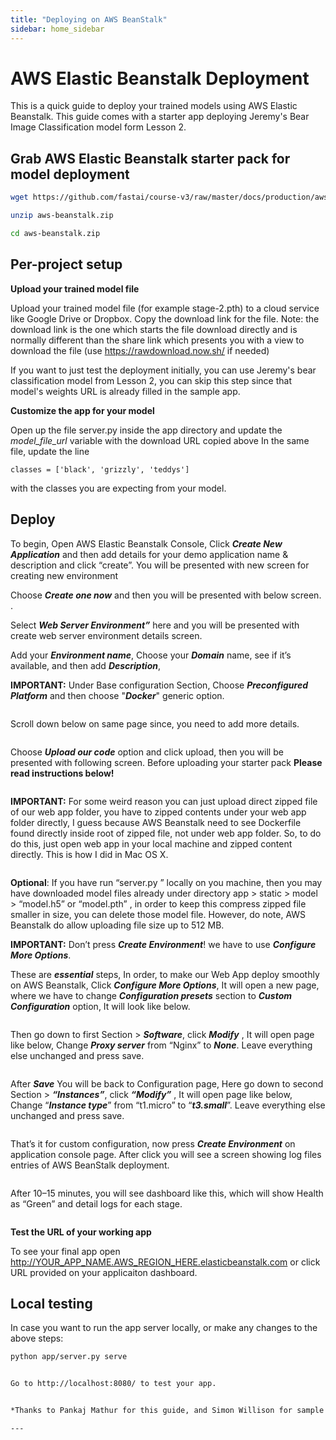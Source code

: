 ```yaml
---
title: "Deploying on AWS BeanStalk"
sidebar: home_sidebar
---
```


# AWS Elastic Beanstalk Deployment

This is a quick guide to deploy your trained models using AWS Elastic Beanstalk. This guide comes with a starter app deploying Jeremy's Bear Image Classification model form Lesson 2.

## Grab AWS Elastic Beanstalk starter pack for model deployment

```bash
wget https://github.com/fastai/course-v3/raw/master/docs/production/aws-beanstalk.zip

unzip aws-beanstalk.zip

cd aws-beanstalk.zip
```

## Per-project setup

**Upload your trained model file**

Upload your trained model file (for example stage-2.pth) to a cloud service like Google Drive or Dropbox. Copy the download link for the file. Note: the download link is the one which starts the file download directly and is normally different than the share link which presents you with a view to download the file (use https://rawdownload.now.sh/ if needed)

If you want to just test the deployment initially, you can use Jeremy's bear classification model from Lesson 2, you can skip this step since that model's weights URL is already filled in the sample app.


**Customize the app for your model**

Open up the file server.py inside the app directory and update the *model_file_url* variable with the download URL copied above
In the same file, update the line

`classes = ['black', 'grizzly', 'teddys']` 

with the classes you are expecting from your model.


## Deploy

To begin, Open AWS Elastic Beanstalk Console, Click ***Create New Application*** and then add details for your demo application name & description and click “create”. You will be presented with new screen for creating new environment
<img alt="" src="https://cdn-images-1.medium.com/max/1600/1*quAQHRvOIMAk0Mk65HZFlw.png" class="screenshot">


Choose ***Create one now*** and then you will be presented with below screen. .
<img alt="" src="https://cdn-images-1.medium.com/max/1600/1*lHQAyoAtdvAgVViIPvLikg.png" class="screenshot">

Select ***Web Server Environment”*** here and you will be presented with create web server environment details screen.
<img alt="" src="https://cdn-images-1.medium.com/max/1600/1*XdBeWqjKIXi8NR2GRrG5lg.png" class="screenshot">

Add your ***Environment name***, Choose your ***Domain*** name, see if it’s available, and then add ***Description***, 

**IMPORTANT:** Under Base configuration Section, Choose ***Preconfigured Platform*** and then choose "***Docker***" generic option.

<img alt="" src="https://cdn-images-1.medium.com/max/1600/1*vn8LQgQhcmjC4rAwGPPGUA.png" class="screenshot">

Scroll down below on same page since, you need to add more details.

<img alt="" src="https://cdn-images-1.medium.com/max/1600/1*djdzftgYq0GVJTCrZ32SnQ.png" class="screenshot">

Choose ***Upload our code*** option and click upload, then you will be presented with following screen. Before uploading your starter pack **Please read instructions below!**

<img alt="" src="https://cdn-images-1.medium.com/max/1600/1*dSCUOfueGR9x1Yvc9wtSiw.png" class="screenshot">

**IMPORTANT:** For some weird reason you can just upload direct zipped file of our web app folder, you have to zipped contents under your web app folder directly, I guess because AWS Beanstalk need to see Dockerfile found directly inside root of zipped file, not under web app folder. So, to do do this, just open web app in your local machine and zipped content directly. This is how I did in Mac OS X.

<img alt="" src="https://cdn-images-1.medium.com/max/1600/1*gteqrx77ZiN2_931tlcyQQ.png" class="screenshot">

**Optional**: If you have run “server.py ” locally on you machine, then you may have downloaded model files already under directory app > static > model > “model.h5” or “model.pth” , in order to keep this compress zipped file smaller in size, you can delete those model file. However, do note, AWS Beanstalk do allow uploading file size up to 512 MB.

**IMPORTANT:** Don’t press ***Create Environment***! we have to use ***Configure More Options***.
<img alt="" src="https://cdn-images-1.medium.com/max/1600/1*5NFRFo5p3ZOduJHFOkQewA.png" class="screenshot">

These are ***essential*** steps, In order, to make our Web App deploy smoothly on AWS Beanstalk, Click ***Configure More Options***, It will open a new page, where we have to change ***Configuration presets*** section to ***Custom Configuration*** option, It will look like below.

<img alt="" src="https://cdn-images-1.medium.com/max/1600/1*eWV0eihm4CusaFz7b0dogw.png" class="screenshot">

Then go down to first Section > ***Software***, click ***Modify*** , It will open page like below, Change ***Proxy server*** from “Nginx” to ***None***. Leave everything else unchanged and press save.

<img alt="" src="https://cdn-images-1.medium.com/max/1600/1*ONxjzSZGhCq459dkyZROhw.png" class="screenshot">


After ***Save*** You will be back to Configuration page, Here go down to second Section > ***“Instances”***, click ***“Modify”*** , It will open page like below, Change “***Instance type***” from “t1.micro” to “***t3.small***”. Leave everything else unchanged and press save.

<img alt="" src="https://cdn-images-1.medium.com/max/1600/1*fOlaVJrC1XN708Cb1zkSWQ.png" class="screenshot">

That’s it for custom configuration, now press ***Create Environment*** on application console page. After click you will see a screen showing log files entries of AWS BeanStalk deployment. 

<img alt="" src="https://cdn-images-1.medium.com/max/1600/1*LStNH3er7EDPDHeHbElA8g.png" class="screenshot">

After 10–15 minutes, you will see dashboard like this, which will show Health as “Green” and detail logs for each stage.

<img alt="" src="https://cdn-images-1.medium.com/max/1600/1*yylhjLktaLDqGPnVAty0Yg.png" class="screenshot">


**Test the URL of your working app**

To see your final app open http://YOUR_APP_NAME.AWS_REGION_HERE.elasticbeanstalk.com or click URL provided on your applicaiton dashboard.


## Local testing
In case you want to run the app server locally, or make any changes to the above steps:

```bash
python app/server.py serve


Go to http://localhost:8080/ to test your app.


*Thanks to Pankaj Mathur for this guide, and Simon Willison for sample code.*

---
